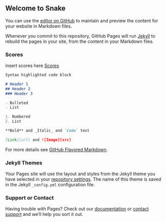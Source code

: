 ## Welcome to Snake

You can use the [editor on GitHub](https://github.com/HyDrA19/FvcSnake/edit/master/README.md) to maintain and preview the content for your website in Markdown files.

Whenever you commit to this repository, GitHub Pages will run [Jekyll](https://jekyllrb.com/) to rebuild the pages in your site, from the content in your Markdown files.

### Scores

insert scores here
[Scores](https://www.google.com/search?q=scores&rlz=1C1GCEU_enGB837GB837&tbm=isch&source=lnms&sa=X&ved=0ahUKEwji-4bn0IviAhXTUhUIHRXVAXsQ_AUICygC&biw=1600&bih=789&dpr=1)

```markdown
Syntax highlighted code block

# Header 1
## Header 2
### Header 3

- Bulleted
- List

1. Numbered
2. List

**Bold** and _Italic_ and `Code` text

[Link](url) and ![Image](src)
```

For more details see [GitHub Flavored Markdown](https://guides.github.com/features/mastering-markdown/).

### Jekyll Themes

Your Pages site will use the layout and styles from the Jekyll theme you have selected in your [repository settings](https://github.com/HyDrA19/FvcSnake/settings). The name of this theme is saved in the Jekyll `_config.yml` configuration file.

### Support or Contact

Having trouble with Pages? Check out our [documentation](https://help.github.com/categories/github-pages-basics/) or [contact support](https://github.com/contact) and we’ll help you sort it out.
